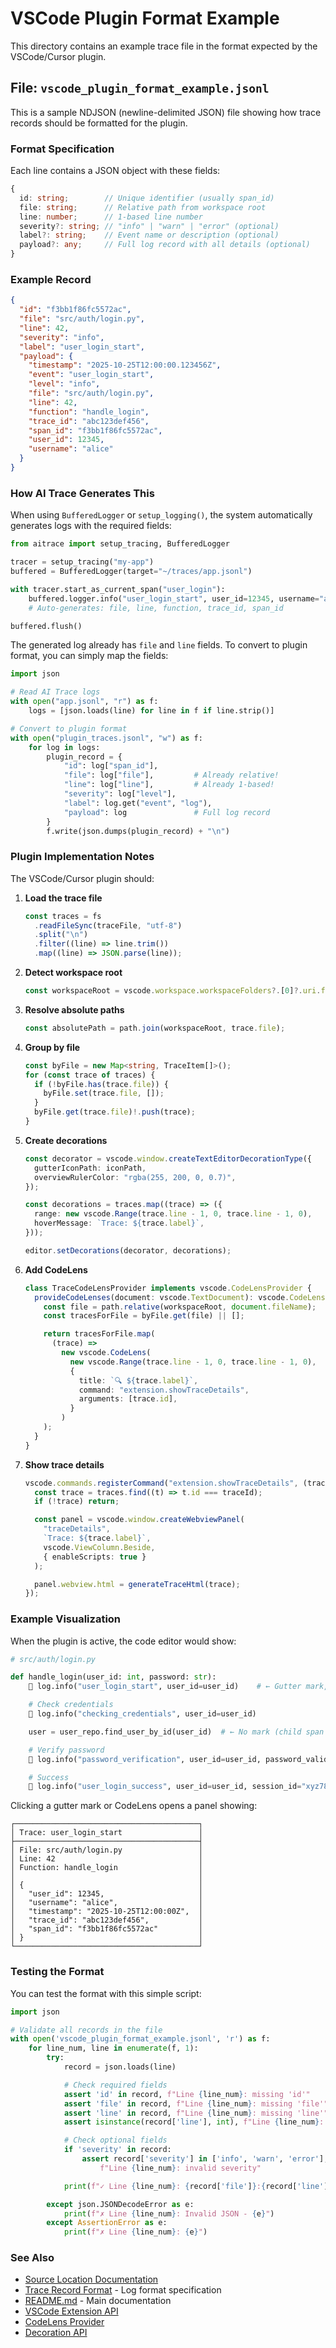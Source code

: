 # VSCode Plugin Format Example

This directory contains an example trace file in the format expected by the VSCode/Cursor plugin.

## File: `vscode_plugin_format_example.jsonl`

This is a sample NDJSON (newline-delimited JSON) file showing how trace records should be formatted for the plugin.

### Format Specification

Each line contains a JSON object with these fields:

```typescript
{
  id: string;        // Unique identifier (usually span_id)
  file: string;      // Relative path from workspace root
  line: number;      // 1-based line number
  severity?: string; // "info" | "warn" | "error" (optional)
  label?: string;    // Event name or description (optional)
  payload?: any;     // Full log record with all details (optional)
}
```

### Example Record

```json
{
  "id": "f3bb1f86fc5572ac",
  "file": "src/auth/login.py",
  "line": 42,
  "severity": "info",
  "label": "user_login_start",
  "payload": {
    "timestamp": "2025-10-25T12:00:00.123456Z",
    "event": "user_login_start",
    "level": "info",
    "file": "src/auth/login.py",
    "line": 42,
    "function": "handle_login",
    "trace_id": "abc123def456",
    "span_id": "f3bb1f86fc5572ac",
    "user_id": 12345,
    "username": "alice"
  }
}
```

### How AI Trace Generates This

When using `BufferedLogger` or `setup_logging()`, the system automatically generates logs with the required fields:

```python
from aitrace import setup_tracing, BufferedLogger

tracer = setup_tracing("my-app")
buffered = BufferedLogger(target="~/traces/app.jsonl")

with tracer.start_as_current_span("user_login"):
    buffered.logger.info("user_login_start", user_id=12345, username="alice")
    # Auto-generates: file, line, function, trace_id, span_id

buffered.flush()
```

The generated log already has `file` and `line` fields. To convert to plugin format, you can simply map the fields:

```python
import json

# Read AI Trace logs
with open("app.jsonl", "r") as f:
    logs = [json.loads(line) for line in f if line.strip()]

# Convert to plugin format
with open("plugin_traces.jsonl", "w") as f:
    for log in logs:
        plugin_record = {
            "id": log["span_id"],
            "file": log["file"],         # Already relative!
            "line": log["line"],         # Already 1-based!
            "severity": log["level"],
            "label": log.get("event", "log"),
            "payload": log               # Full log record
        }
        f.write(json.dumps(plugin_record) + "\n")
```

### Plugin Implementation Notes

The VSCode/Cursor plugin should:

1. **Load the trace file**

   ```typescript
   const traces = fs
     .readFileSync(traceFile, "utf-8")
     .split("\n")
     .filter((line) => line.trim())
     .map((line) => JSON.parse(line));
   ```

2. **Detect workspace root**

   ```typescript
   const workspaceRoot = vscode.workspace.workspaceFolders?.[0]?.uri.fsPath;
   ```

3. **Resolve absolute paths**

   ```typescript
   const absolutePath = path.join(workspaceRoot, trace.file);
   ```

4. **Group by file**

   ```typescript
   const byFile = new Map<string, TraceItem[]>();
   for (const trace of traces) {
     if (!byFile.has(trace.file)) {
       byFile.set(trace.file, []);
     }
     byFile.get(trace.file)!.push(trace);
   }
   ```

5. **Create decorations**

   ```typescript
   const decorator = vscode.window.createTextEditorDecorationType({
     gutterIconPath: iconPath,
     overviewRulerColor: "rgba(255, 200, 0, 0.7)",
   });

   const decorations = traces.map((trace) => ({
     range: new vscode.Range(trace.line - 1, 0, trace.line - 1, 0),
     hoverMessage: `Trace: ${trace.label}`,
   }));

   editor.setDecorations(decorator, decorations);
   ```

6. **Add CodeLens**

   ```typescript
   class TraceCodeLensProvider implements vscode.CodeLensProvider {
     provideCodeLenses(document: vscode.TextDocument): vscode.CodeLens[] {
       const file = path.relative(workspaceRoot, document.fileName);
       const tracesForFile = byFile.get(file) || [];

       return tracesForFile.map(
         (trace) =>
           new vscode.CodeLens(
             new vscode.Range(trace.line - 1, 0, trace.line - 1, 0),
             {
               title: `🔍 ${trace.label}`,
               command: "extension.showTraceDetails",
               arguments: [trace.id],
             }
           )
       );
     }
   }
   ```

7. **Show trace details**
   ```typescript
   vscode.commands.registerCommand("extension.showTraceDetails", (traceId) => {
     const trace = traces.find((t) => t.id === traceId);
     if (!trace) return;

     const panel = vscode.window.createWebviewPanel(
       "traceDetails",
       `Trace: ${trace.label}`,
       vscode.ViewColumn.Beside,
       { enableScripts: true }
     );

     panel.webview.html = generateTraceHtml(trace);
   });
   ```

### Example Visualization

When the plugin is active, the code editor would show:

```python
# src/auth/login.py

def handle_login(user_id: int, password: str):
    🔵 log.info("user_login_start", user_id=user_id)    # ← Gutter mark, click to see trace

    # Check credentials
    🔵 log.info("checking_credentials", user_id=user_id)

    user = user_repo.find_user_by_id(user_id)  # ← No mark (child span in different file)

    # Verify password
    🔵 log.info("password_verification", user_id=user_id, password_valid=True)

    # Success
    🔵 log.info("user_login_success", user_id=user_id, session_id="xyz789")
```

Clicking a gutter mark or CodeLens opens a panel showing:

```
┌─────────────────────────────────────────┐
│ Trace: user_login_start                 │
├─────────────────────────────────────────┤
│ File: src/auth/login.py                 │
│ Line: 42                                │
│ Function: handle_login                  │
│                                         │
│ {                                       │
│   "user_id": 12345,                     │
│   "username": "alice",                  │
│   "timestamp": "2025-10-25T12:00:00Z",  │
│   "trace_id": "abc123def456",           │
│   "span_id": "f3bb1f86fc5572ac"         │
│ }                                       │
└─────────────────────────────────────────┘
```

### Testing the Format

You can test the format with this simple script:

```python
import json

# Validate all records in the file
with open('vscode_plugin_format_example.jsonl', 'r') as f:
    for line_num, line in enumerate(f, 1):
        try:
            record = json.loads(line)

            # Check required fields
            assert 'id' in record, f"Line {line_num}: missing 'id'"
            assert 'file' in record, f"Line {line_num}: missing 'file'"
            assert 'line' in record, f"Line {line_num}: missing 'line'"
            assert isinstance(record['line'], int), f"Line {line_num}: 'line' must be integer"

            # Check optional fields
            if 'severity' in record:
                assert record['severity'] in ['info', 'warn', 'error'], \
                    f"Line {line_num}: invalid severity"

            print(f"✓ Line {line_num}: {record['file']}:{record['line']} - {record.get('label', 'N/A')}")

        except json.JSONDecodeError as e:
            print(f"✗ Line {line_num}: Invalid JSON - {e}")
        except AssertionError as e:
            print(f"✗ Line {line_num}: {e}")
```

### See Also

- [Source Location Documentation](../source_location_tracking.md)
- [Trace Record Format](../trace_record_format.md) - Log format specification
- [README.md](../../README.md) - Main documentation
- [VSCode Extension API](https://code.visualstudio.com/api)
- [CodeLens Provider](https://code.visualstudio.com/api/language-extensions/programmatic-language-features#codelens-show-actionable-context-information-within-source-code)
- [Decoration API](https://code.visualstudio.com/api/references/vscode-api#TextEditorDecorationType)
